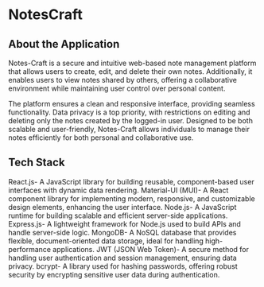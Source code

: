 # NotesCraft

## About the Application
Notes-Craft is a secure and intuitive web-based note management platform that allows users to create, edit, and delete their own notes. Additionally, 
it enables users to view notes shared by others, offering a collaborative environment while maintaining user control over personal content.

The platform ensures a clean and responsive interface, providing seamless functionality. Data privacy is a top priority, with restrictions on editing and
deleting only the notes created by the logged-in user. Designed to be both scalable and user-friendly, Notes-Craft allows individuals to manage their notes
efficiently for both personal and collaborative use.

## Tech Stack

React.js- A JavaScript library for building reusable, component-based user interfaces with dynamic data rendering.
Material-UI (MUI)- A React component library for implementing modern, responsive, and customizable design elements, enhancing the user interface.
Node.js- A JavaScript runtime for building scalable and efficient server-side applications.
Express.js- A lightweight framework for Node.js used to build APIs and handle server-side logic.
MongoDB- A NoSQL database that provides flexible, document-oriented data storage, ideal for handling high-performance applications.
JWT (JSON Web Token)- A secure method for handling user authentication and session management, ensuring data privacy.
bcrypt- A library used for hashing passwords, offering robust security by encrypting sensitive user data during authentication.
